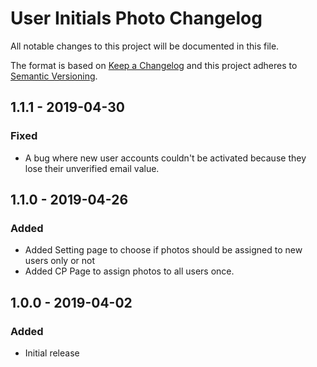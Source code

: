 # User Initials Photo Changelog

All notable changes to this project will be documented in this file.

The format is based on [Keep a Changelog](http://keepachangelog.com/) and this project adheres to [Semantic Versioning](http://semver.org/).

## 1.1.1 - 2019-04-30
### Fixed
- A bug where new user accounts couldn't be activated because they lose their unverified email value. 

## 1.1.0 - 2019-04-26
### Added
- Added Setting page to choose if photos should be assigned to new users only or not
- Added CP Page to assign photos to all users once.

## 1.0.0 - 2019-04-02
### Added
- Initial release
